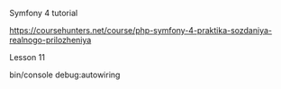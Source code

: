 Symfony 4 tutorial

https://coursehunters.net/course/php-symfony-4-praktika-sozdaniya-realnogo-prilozheniya

Lesson 11

bin/console debug:autowiring <Service Class or Interface>